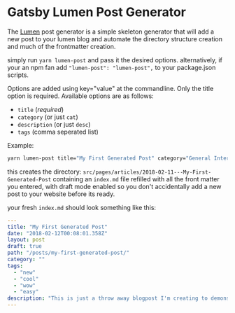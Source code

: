 # Gatsby Lumen Post Generator

The [Lumen](https://github.com/alxshelepenok/gatsby-starter-lumen) post generator is a simple skeleton generator that will add a new post to your lumen blog and automate the directory structure creation and much of the frontmatter creation.

simply run `yarn lumen-post` and pass it the desired options. alternatively, if your an npm fan add `"lumen-post": "lumen-post",` to your package.json scripts.

Options are added using key="value" at the commandline. Only the title option is required. Available options are as follows:

* `title` (_required_)
* `category` (or just `cat`)
* `description` (or just `desc`)
* `tags` (comma seperated list)

Example:

```zsh
yarn lumen-post title="My First Generated Post" category="General Interest" desc="This is just a throw away blogpost I'm creating to demonstrate the post generator" tags=new,cool,wow,easy
```

this creates the directory: `src/pages/articles/2018-02-11---My-First-Generated-Post` containing an `index.md` file refilled with all the front matter you entered, with draft mode enabled so you don't accidentally add a new post to your website before its ready.

your fresh `index.md` should look something like this:

```yml
---
title: "My First Generated Post"
date: "2018-02-12T00:08:01.358Z"
layout: post
draft: true
path: "/posts/my-first-generated-post/"
category: ""
tags:
  - "new"
  - "cool"
  - "wow"
  - "easy"
description: "This is just a throw away blogpost I'm creating to demonstrate the post generator"
---
```

